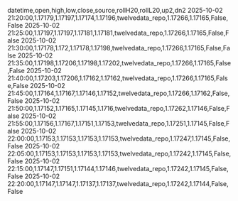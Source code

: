 datetime,open,high,low,close,source,rollH20,rollL20,up2,dn2
2025-10-02 21:20:00,1.17179,1.17197,1.17174,1.17196,twelvedata_repo,1.17266,1.17165,False,False
2025-10-02 21:25:00,1.17197,1.17197,1.17181,1.17181,twelvedata_repo,1.17266,1.17165,False,False
2025-10-02 21:30:00,1.17178,1.172,1.17178,1.17198,twelvedata_repo,1.17266,1.17165,False,False
2025-10-02 21:35:00,1.17198,1.17206,1.17198,1.17202,twelvedata_repo,1.17266,1.17165,False,False
2025-10-02 21:40:00,1.17203,1.17206,1.17162,1.17162,twelvedata_repo,1.17266,1.17165,False,False
2025-10-02 21:45:00,1.17164,1.17167,1.17146,1.17152,twelvedata_repo,1.17266,1.17162,False,False
2025-10-02 21:50:00,1.17152,1.17165,1.17145,1.1716,twelvedata_repo,1.17262,1.17146,False,False
2025-10-02 21:55:00,1.17156,1.17167,1.17151,1.17153,twelvedata_repo,1.17251,1.17145,False,False
2025-10-02 22:00:00,1.17153,1.17153,1.17153,1.17153,twelvedata_repo,1.17247,1.17145,False,False
2025-10-02 22:05:00,1.17153,1.17153,1.17153,1.17153,twelvedata_repo,1.17242,1.17145,False,False
2025-10-02 22:15:00,1.17147,1.17151,1.17144,1.17146,twelvedata_repo,1.17242,1.17145,False,False
2025-10-02 22:20:00,1.17147,1.17147,1.17137,1.17137,twelvedata_repo,1.17242,1.17144,False,False
